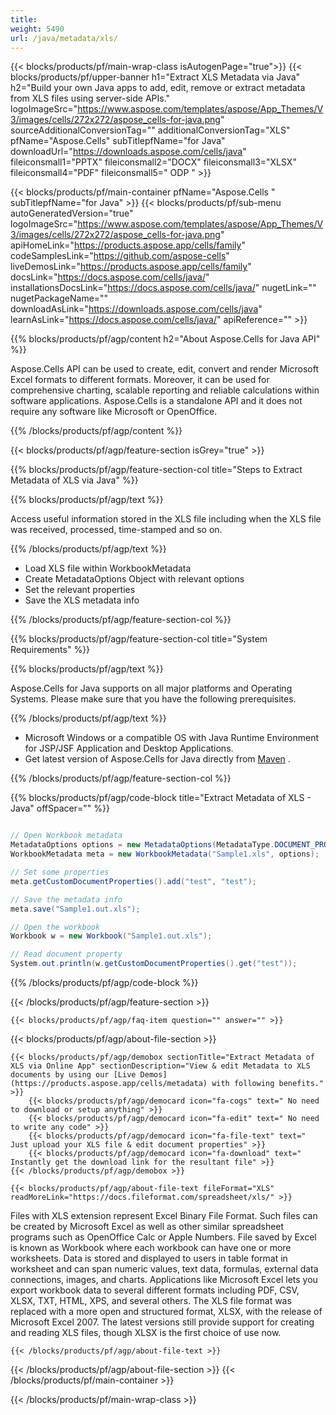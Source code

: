 ```yaml
---
title:  
weight: 5490
url: /java/metadata/xls/ 
---
```


{{< blocks/products/pf/main-wrap-class isAutogenPage="true">}}
{{< blocks/products/pf/upper-banner h1="Extract XLS Metadata via Java" h2="Build your own Java apps to add, edit, remove or extract metadata from XLS files using server-side APIs." logoImageSrc="https://www.aspose.com/templates/aspose/App_Themes/V3/images/cells/272x272/aspose_cells-for-java.png" sourceAdditionalConversionTag="" additionalConversionTag="XLS" pfName="Aspose.Cells" subTitlepfName="for Java" downloadUrl="https://downloads.aspose.com/cells/java" fileiconsmall1="PPTX" fileiconsmall2="DOCX" fileiconsmall3="XLSX" fileiconsmall4="PDF" fileiconsmall5=" ODP " >}}

{{< blocks/products/pf/main-container pfName="Aspose.Cells " subTitlepfName="for Java" >}}
{{< blocks/products/pf/sub-menu autoGeneratedVersion="true" logoImageSrc="https://www.aspose.com/templates/aspose/App_Themes/V3/images/cells/272x272/aspose_cells-for-java.png" apiHomeLink="https://products.aspose.app/cells/family" codeSamplesLink="https://github.com/aspose-cells" liveDemosLink="https://products.aspose.app/cells/family" docsLink="https://docs.aspose.com/cells/java/" installationsDocsLink="https://docs.aspose.com/cells/java/" nugetLink="" nugetPackageName="" downloadAsLink="https://downloads.aspose.com/cells/java" learnAsLink="https://docs.aspose.com/cells/java/" apiReference="" >}}

{{% blocks/products/pf/agp/content h2="About Aspose.Cells for Java API" %}}

 Aspose.Cells API can be used to create, edit, convert and render Microsoft Excel formats to different formats. Moreover, it can be used for comprehensive charting, scalable reporting and reliable calculations within software applications. Aspose.Cells is a standalone API and it does not require any software like Microsoft or OpenOffice.

{{% /blocks/products/pf/agp/content %}}

{{< blocks/products/pf/agp/feature-section isGrey="true" >}}

{{% blocks/products/pf/agp/feature-section-col title="Steps to Extract Metadata of XLS via Java" %}}

{{% blocks/products/pf/agp/text %}}

 Access useful information stored in the XLS file including when the XLS file was received, processed, time-stamped and so on.

{{% /blocks/products/pf/agp/text %}}

+  Load XLS file within WorkbookMetadata
+  Create MetadataOptions Object with relevant options
+  Set the relevant properties
+  Save the XLS metadata info

{{% /blocks/products/pf/agp/feature-section-col %}}

{{% blocks/products/pf/agp/feature-section-col title="System Requirements" %}}

{{% blocks/products/pf/agp/text %}}

 Aspose.Cells for Java supports on all major platforms and Operating Systems. Please make sure that you have the following prerequisites.

{{% /blocks/products/pf/agp/text %}}

-  Microsoft Windows or a compatible OS with Java Runtime Environment for JSP/JSF Application and Desktop Applications.
-  Get latest version of Aspose.Cells for Java directly from
 [Maven](https://repository.aspose.com/webapp/#/artifacts/browse/tree/General/repo/com/aspose/aspose-cells)  .

{{% /blocks/products/pf/agp/feature-section-col %}}

{{% blocks/products/pf/agp/code-block title="Extract Metadata of XLS - Java" offSpacer="" %}}

```cs

// Open Workbook metadata
MetadataOptions options = new MetadataOptions(MetadataType.DOCUMENT_PROPERTIES);
WorkbookMetadata meta = new WorkbookMetadata("Sample1.xls", options);

// Set some properties
meta.getCustomDocumentProperties().add("test", "test");

// Save the metadata info
meta.save("Sample1.out.xls");

// Open the workbook
Workbook w = new Workbook("Sample1.out.xls");

// Read document property
System.out.println(w.getCustomDocumentProperties().get("test"));  

```

{{% /blocks/products/pf/agp/code-block %}}

{{< /blocks/products/pf/agp/feature-section >}}

    {{< blocks/products/pf/agp/faq-item question="" answer="" >}}
 

{{< blocks/products/pf/agp/about-file-section >}}

    {{< blocks/products/pf/agp/demobox sectionTitle="Extract Metadata of XLS via Online App" sectionDescription="View & edit Metadata to XLS documents by using our [Live Demos](https://products.aspose.app/cells/metadata) with following benefits." >}}
        {{< blocks/products/pf/agp/democard icon="fa-cogs" text=" No need to download or setup anything" >}}
        {{< blocks/products/pf/agp/democard icon="fa-edit" text=" No need to write any code" >}}
        {{< blocks/products/pf/agp/democard icon="fa-file-text" text=" Just upload your XLS file & edit document properties" >}}
        {{< blocks/products/pf/agp/democard icon="fa-download" text=" Instantly get the download link for the resultant file" >}}
    {{< /blocks/products/pf/agp/demobox >}}

    {{< blocks/products/pf/agp/about-file-text fileFormat="XLS" readMoreLink="https://docs.fileformat.com/spreadsheet/xls/" >}}
Files with XLS extension represent Excel Binary File Format. Such files can be created by Microsoft Excel as well as other similar spreadsheet programs such as OpenOffice Calc or Apple Numbers. File saved by Excel is known as Workbook where each workbook can have one or more worksheets. Data is stored and displayed to users in table format in worksheet and can span numeric values, text data, formulas, external data connections, images, and charts. Applications like Microsoft Excel lets you export workbook data to several different formats including PDF, CSV, XLSX, TXT, HTML, XPS, and several others. The XLS file format was replaced with a more open and structured format, XLSX, with the release of Microsoft Excel 2007. The latest versions still provide support for creating and reading XLS files, though XLSX is the first choice of use now.

    {{< /blocks/products/pf/agp/about-file-text >}}

{{< /blocks/products/pf/agp/about-file-section >}}
{{< /blocks/products/pf/main-container >}}
    
{{< /blocks/products/pf/main-wrap-class >}}